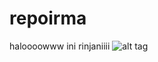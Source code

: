 # repoirma
haloooowww ini rinjaniiii
![alt tag](https://trekkingrinjani.files.wordpress.com/2012/04/rinjani1.jpg)
